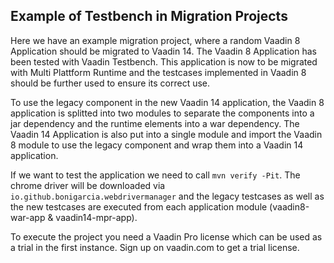 ## Example of Testbench in Migration Projects  

Here we have an example migration project, where a random Vaadin 8 Application should be migrated to Vaadin 14. The Vaadin 8 Application has been tested with Vaadin Testbench. This application is now to be migrated with Multi Plattform Runtime and the testcases implemented in Vaadin 8 should be further used to ensure its correct use.

To use the legacy component in the new Vaadin 14 application, the Vaadin 8 application is splitted into two modules to separate the components into a jar dependency and the runtime elements into a war dependency. The Vaadin 14 Application is also put into a single module and import the Vaadin 8 module to use the legacy component and wrap them into a Vaadin 14 application.

If we want to test the application we need to call ``mvn verify -Pit``. The chrome driver will be downloaded via ``io.github.bonigarcia.webdrivermanager`` and the legacy testcases as well as the new testcases are executed from each application module (vaadin8-war-app & vaadin14-mpr-app).

To execute the project you need a Vaadin Pro license which can be used as a trial in the first instance. Sign up on vaadin.com to get a trial license.